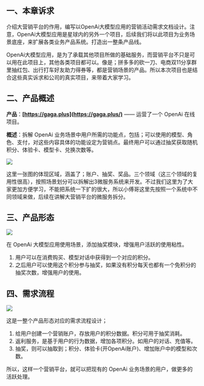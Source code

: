 ## **一、本章诉求**

  

介绍大营销平台的作用，编写以OpenAi大模型应用的营销活动需求文档设计。注意，OpenAi大模型应用是星球内的另外一个项目，后续我们将以此项目为业务场景底座，来扩展各类业务产品系统。打造出一整条产品线。

  

OpenAi大模型应用，是为了承载其他项目所做的基础服务，而营销平台不只是可以用在此项目上，其他各类项目都可以。像是；拼多多的砍一刀、电商双11分享群里抽红包、出行打车好友助力得券等，都是营销场景的产品。所以本次项目也是结合这些真实诉求和公司的真实项目，来带着大家学习。

  

## **二、产品概述**

  

**产品**：**[https://gaga.plus](https://gaga.plus/)** —— 运营了一个 OpenAi 在线项目。

**概述**：拆解 OpenAi 业务场景中用户所需的功能点，包括；可以使用的模型、角色、支付，对这些内容具体的功能设定为营销点。最终用户可以通过抽奖获取随机积分、体验卡、模型卡、兑换次数等。

  

![](https://article-images.zsxq.com/Fr-YKqgqkSonIhsk8YU-VXEfsQDX)

  

这里一张图的体现区域，涵盖了；账户、抽奖、奖品。三个领域（这三个领域的复用性很高），按照场景划分可以拆解出3微服务系统来开发。不过我们这里为了大家更加方便学习，不能把系统一下扩的很大，所以小傅哥这里先按照一个系统中不同领域来做，后续在讲解大营销平台的微服务拆分。

  

## **三、产品形态**

  

![](https://article-images.zsxq.com/Fqus3LIrFJ24W9qq7roecqxO7DAd)

在 OpenAi 大模型应用使用场景，添加抽奖模块，增强用户活跃的使用粘性。

1. 用户可以在消费购买、模型对话中获得到一个对应的积分。
2. 之后用户可以使用这个积分参与抽奖，如果没有积分每天也都有一个免积分的抽奖次数，增强用户的使用。

  

## **四、需求流程**

  

![](https://article-images.zsxq.com/FguHxmdo-qqgYUsVQHAlZpzo4saR)

  

这是一整个产品形态对应的需求流程设计；

  

1. 给用户创建一个营销账户，存放用户的积分数据。积分可用于抽奖消耗。
2. 返利服务，是基于用户的行为数据，增加各项积分。如用户的对话、充值等。
3. 抽奖，则可以抽取到；积分、体验卡(开OpenAi账户)、增加账户中的模型和次数。

  

所以，这样一个营销平台，就可以把现有的 OpenAi 业务场景的用户，做更多的活跃处理。
